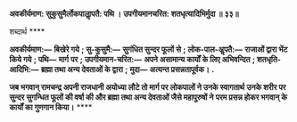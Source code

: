 **अवकीर्यमाण: सुकुसुमैर्लोकपालाॢपतै: पथि ।** **उपगीयमानचरित: शतधृत्यादिभिर्मुदा ॥ ३३॥** 

शब्दार्थ **** 

**अवकीर्यमाण:—** **बिखेरे गये** **; सु-कुसुमै:—** **सुगंधित सुन्दर फूलों से** **; लोक-पाल-अॢपतै:—** **राजाओं द्वारा भेंट किये गये** **; पथि—** **मार्ग** **पर** **; उपगीयमान-चरित:—** **अपने असामान्य कार्यों के लिए अभिवन्दित** **; शतधृति-आदिभि:—** **ब्रह्मा तथा अन्य देवताओं के द्वारा** **;** **मुदा—** **अत्यन्त प्रसन्नतापूर्वक।** **.** 

**जब भगवान् रामचन्द्र अपनी राजधानी अयोध्या लौटे तो मार्ग पर लोकपालों ने उनके स्वागतार्थ** **उनके शरीर पर सुन्दर सुगन्धित फूलों की वर्षा की और ब्रह्मा तथा अन्य देवताओं जैसे महापुरुषों ने** **परम प्रसन्न होकर भगवान् के कार्यों का गुणगान किया।** **** 